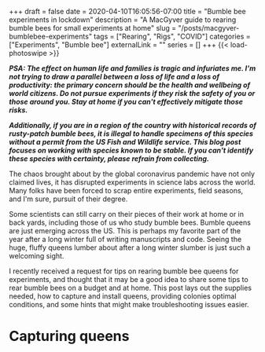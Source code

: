+++
draft = false
date = 2020-04-10T16:05:56-07:00
title = "Bumble bee experiments in lockdown"
description = "A MacGyver guide to rearing bumble bees for small experiments at home"
slug = "/posts/macgyver-bumblebee-experiments"
tags = ["Rearing", "Rigs", "COVID"]
categories = ["Experiments", "Bumble bee"]
externalLink = ""
series = []
+++
{{< load-photoswipe >}}

**_PSA: The effect on human life and families is tragic and infuriates me. I'm not trying to draw a parallel between a loss of life and a loss of productivity: the primary concern should be the health and wellbeing of world citizens. Do not pursue experiments if they risk the safety of you or those around you. Stay at home if you can't effectively mitigate those risks._**

**_Additionally, if you are in a region of the country with historical records of rusty-patch bumble bees, it is illegal to handle specimens of this species without a permit from the US Fish and Wildlife service. This blog post focuses on working with species known to be stable. If you can't identify these species with certainty, please refrain from collecting._**

The chaos brought about by the global coronavirus pandemic have not only claimed lives, it has disrupted experiments in science labs across the world. Many folks have been forced to scrap entire experiments, field seasons, and I'm sure, pursuit of their degree.

Some scientists can still carry on their pieces of their work at home or in back yards, including those of us who study bumble bees. Bumble queens are just emerging across the US. This is perhaps my favorite part of the year after a long winter full of writing manuscripts and code. Seeing the huge, fluffy queens lumber about after a long winter slumber is just such a welcoming sight.

I recently received a request for tips on rearing bumble bee queens for experiments, and thought that it may be a good idea to share some tips to rear bumble bees on a budget and at home. This post lays out the supplies needed, how to capture and install queens, providing colonies optimal conditions, and some hints that might make troubleshooting issues easier.

# Capturing queens